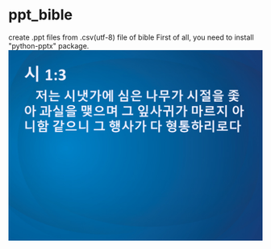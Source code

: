 # ppt_bible
create .ppt files from .csv(utf-8) file of bible
First of all, you need to install "python-pptx" package.
![sample.png](sample.png)
